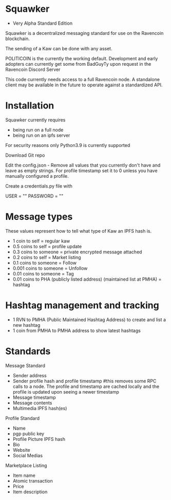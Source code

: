 # Squawker 
- Very Alpha Standard Edition

 Squawker is a decentralized messaging standard for use on the Ravencoin blockchain. 

 The sending of a Kaw can be done with any asset. 

 POLITICOIN is the currently the working default. Development and early adopters can currently get some from BadGuyTy upon request in the Ravencoin Discord Server

 This code currently needs access to a full Ravencoin node. A standalone client may be available in the future to operate against a standardized API.

# Installation
Squawker currently requires
- being run on a full node 
- being run on an ipfs server

For security reasons only Python3.9 is currently supported

Download Git repo

Edit the config.json - Remove all values that you currently don't have and leave as empty strings. For profile timestamp set it to 0 unless you have manually configured a profile.

Create a credentials.py file with 

USER = "<rpc user>" 
PASSWORD = "<rpc password>"

# Message types
These values represent how to tell what type of Kaw an IPFS hash is.

- 1 coin to self = regular kaw
- 0.5 coins to self = profile update
- 0.3 coins to someone = private encrypted message attached
- 0.2 coins to self = Market listing
- 0.1 coins to someone = Follow
- 0.001 coins to someone = Unfollow
- 0.01 coins to someone = Tag
- 0.01 coins to PHA (publicly listed address) (maintained list at PMHA) = hashtag

# Hashtag management and tracking
- 1 RVN to PMHA (Public Maintained Hashtag Address) to create and list a new hashtag
- 1 coin from PMHA to PMHA address to show latest hashtags
    
# Standards
Message Standard

- Sender address
- Sender profile hash and profile timestamp #this removes some RPC calls to a node. 
The profile and timestamp are cached locally and the profile is updated upon seeing a newer timestamp
- Message timestamp
- Message contents
- Multimedia IPFS hash(es)

Profile Standard
- Name
- pgp public key
- Profile Picture IPFS hash
- Bio
- Website
- Social Medias

Marketplace Listing
- Item name
- Atomic transaction 
- Price
- Item description



